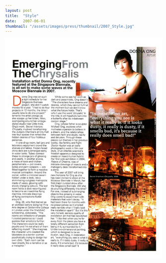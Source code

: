 ```yaml
---
layout: post
title:  "Style"
date:   2007-06-01
thumbnail: "/assets/images/press/thumbnail/2007_Style.jpg"
---
```


![My image Name](/assets/images/press/2007_Style.jpg)